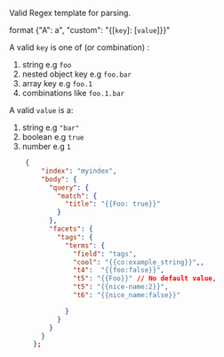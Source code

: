 Valid Regex template for parsing.

format
{"A": a", "custom": "{[`key`]: [`value`]}}"

A valid `key` is one of (or combination) :

1. string e.g `foo`
2. nested object key e.g `foo.bar`
3. array key e.g `foo.1`
4. combinations like `foo.1.bar`

A valid `value` is a:

1. string e.g `"bar"`
2. boolean e.g `true`
3. number e.g `1`

```json
    {
        "index": "myindex",
        "body": {
          "query": {
            "match": {
              "title": "{{Foo: true}}"
            }
          },
          "facets": {
            "tags": {
              "terms": {
                "field": "tags",
                "cool": "{{co:example_string}}",,
                "t4":  "{{foo:false}}",
                "t5": "{{Foo}}" // No default value,
                "t5": "{{nice-name:2}}",
                "t6": "{{nice_name:false}}"

              }
            }
          }
        }
      };
```
